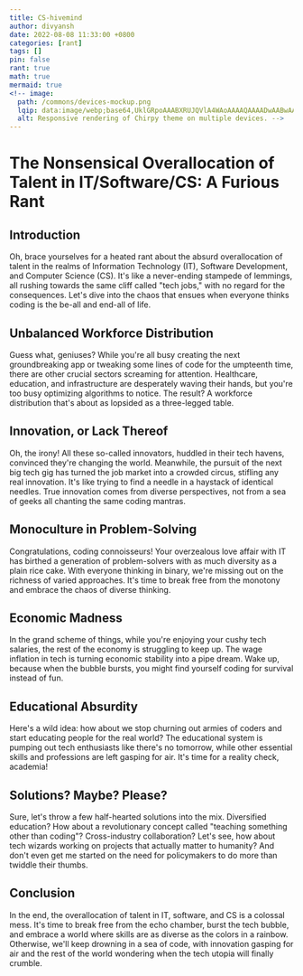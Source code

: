 ```yaml
---
title: CS-hivemind
author: divyansh
date: 2022-08-08 11:33:00 +0800
categories: [rant]
tags: []
pin: false
rant: true
math: true
mermaid: true
<!-- image:
  path: /commons/devices-mockup.png
  lqip: data:image/webp;base64,UklGRpoAAABXRUJQVlA4WAoAAAAQAAAADwAABwAAQUxQSDIAAAARL0AmbZurmr57yyIiqE8oiG0bejIYEQTgqiDA9vqnsUSI6H+oAERp2HZ65qP/VIAWAFZQOCBCAAAA8AEAnQEqEAAIAAVAfCWkAALp8sF8rgRgAP7o9FDvMCkMde9PK7euH5M1m6VWoDXf2FkP3BqV0ZYbO6NA/VFIAAAA
  alt: Responsive rendering of Chirpy theme on multiple devices. -->
---
```

# The Nonsensical Overallocation of Talent in IT/Software/CS: A Furious Rant

## Introduction

Oh, brace yourselves for a heated rant about the absurd overallocation of talent in the realms of Information Technology (IT), Software Development, and Computer Science (CS). It's like a never-ending stampede of lemmings, all rushing towards the same cliff called "tech jobs," with no regard for the consequences. Let's dive into the chaos that ensues when everyone thinks coding is the be-all and end-all of life.

## Unbalanced Workforce Distribution

Guess what, geniuses? While you're all busy creating the next groundbreaking app or tweaking some lines of code for the umpteenth time, there are other crucial sectors screaming for attention. Healthcare, education, and infrastructure are desperately waving their hands, but you're too busy optimizing algorithms to notice. The result? A workforce distribution that's about as lopsided as a three-legged table.

## Innovation, or Lack Thereof

Oh, the irony! All these so-called innovators, huddled in their tech havens, convinced they're changing the world. Meanwhile, the pursuit of the next big tech gig has turned the job market into a crowded circus, stifling any real innovation. It's like trying to find a needle in a haystack of identical needles. True innovation comes from diverse perspectives, not from a sea of geeks all chanting the same coding mantras.

## Monoculture in Problem-Solving

Congratulations, coding connoisseurs! Your overzealous love affair with IT has birthed a generation of problem-solvers with as much diversity as a plain rice cake. With everyone thinking in binary, we're missing out on the richness of varied approaches. It's time to break free from the monotony and embrace the chaos of diverse thinking.

## Economic Madness

In the grand scheme of things, while you're enjoying your cushy tech salaries, the rest of the economy is struggling to keep up. The wage inflation in tech is turning economic stability into a pipe dream. Wake up, because when the bubble bursts, you might find yourself coding for survival instead of fun.

## Educational Absurdity

Here's a wild idea: how about we stop churning out armies of coders and start educating people for the real world? The educational system is pumping out tech enthusiasts like there's no tomorrow, while other essential skills and professions are left gasping for air. It's time for a reality check, academia!

## Solutions? Maybe? Please?

Sure, let's throw a few half-hearted solutions into the mix. Diversified education? How about a revolutionary concept called "teaching something other than coding"? Cross-industry collaboration? Let's see, how about tech wizards working on projects that actually matter to humanity? And don't even get me started on the need for policymakers to do more than twiddle their thumbs.

## Conclusion

In the end, the overallocation of talent in IT, software, and CS is a colossal mess. It's time to break free from the echo chamber, burst the tech bubble, and embrace a world where skills are as diverse as the colors in a rainbow. Otherwise, we'll keep drowning in a sea of code, with innovation gasping for air and the rest of the world wondering when the tech utopia will finally crumble.
